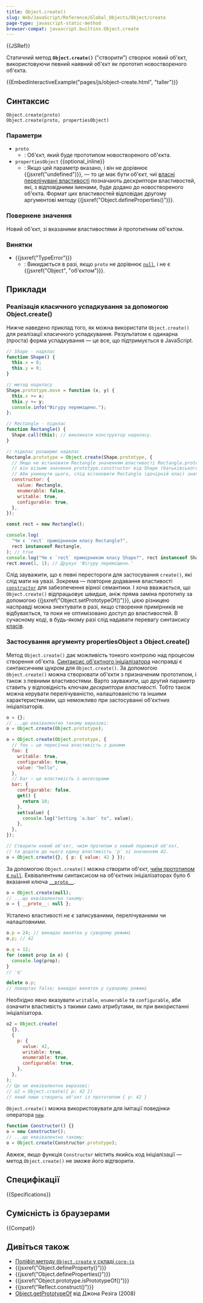 ```yaml
---
title: Object.create()
slug: Web/JavaScript/Reference/Global_Objects/Object/create
page-type: javascript-static-method
browser-compat: javascript.builtins.Object.create
---
```


{{JSRef}}

Статичний метод **`Object.create()`** ("створити") створює новий об'єкт, використовуючи певний наявний об'єкт як прототип новоствореного об'єкта.

{{EmbedInteractiveExample("pages/js/object-create.html", "taller")}}

## Синтаксис

```js-nolint
Object.create(proto)
Object.create(proto, propertiesObject)
```

### Параметри

- `proto`
  - : Об'єкт, який буде прототипом новоствореного об'єкта.
- `propertiesObject` {{optional_inline}}
  - : Якщо цей параметр вказано, і він не дорівнює {{jsxref("undefined")}}, — то це має бути об'єкт, чиї [власні перелічувані властивості](/uk/docs/Web/JavaScript/Enumerability_and_ownership_of_properties) позначають дескриптори властивостей, які, з відповідними іменами, буде додано до новоствореного об'єкта. Формат цих властивостей відповідає другому аргументові методу {{jsxref("Object.defineProperties()")}}.

### Повернене значення

Новий об'єкт, зі вказаними властивостями й прототипним об'єктом.

### Винятки

- {{jsxref("TypeError")}}
  - : Викидається в разі, якщо `proto` не дорівнює [`null`](/uk/docs/Web/JavaScript/Reference/Operators/null), і не є {{jsxref("Object", "об'єктом")}}.

## Приклади

### Реалізація класичного успадкування за допомогою Object.create()

Нижче наведено приклад того, як можна використати `Object.create()` для реалізації класичного успадкування. Результатом є одинарна (проста) форма успадкування — це все, що підтримується в JavaScript.

```js
// Shape - надклас
function Shape() {
  this.x = 0;
  this.y = 0;
}

// метод надкласу
Shape.prototype.move = function (x, y) {
  this.x += x;
  this.y += y;
  console.info("Фігуру переміщено.");
};

// Rectangle - підклас
function Rectangle() {
  Shape.call(this); // викликати конструктор надкласу.
}

// підклас розширює надклас
Rectangle.prototype = Object.create(Shape.prototype, {
  // Якщо не встановити Rectangle значенням властивості Rectangle.prototype.constructor,
  // він візьме значення prototype.constructor від Shape (батьківського класу).
  // Аби уникнути цього, слід встановити Rectangle (дочірній клас) значенням prototype.constructor.
  constructor: {
    value: Rectangle,
    enumerable: false,
    writable: true,
    configurable: true,
  },
});

const rect = new Rectangle();

console.log(
  "Чи є `rect` примірником класу Rectangle?",
  rect instanceof Rectangle,
); // true
console.log("Чи є `rect` примірником класу Shape?", rect instanceof Shape); // true
rect.move(1, 1); // Друкує 'Фігуру переміщено.'
```

Слід зауважити, що є певні перестороги для застосування `create()`, які слід мати на увазі. Зокрема — повторне додавання властивості [`constructor`](/uk/docs/Web/JavaScript/Reference/Global_Objects/Object/constructor) для забезпечення вірної семантики. І хоча вважається, що `Object.create()` відпрацьовує швидше, аніж пряма заміна прототипу за допомогою {{jsxref("Object.setPrototypeOf()")}}, цією різницею насправді можна знехтувати в разі, якщо створення примірників не відбувається, та поки не оптимізовано доступ до властивостей. В сучасному коді, в будь-якому разі слід надавати перевагу синтаксису [класів](/uk/docs/Web/JavaScript/Reference/Classes).

### Застосування аргументу propertiesObject з Object.create()

Метод `Object.create()` дає можливість тонкого контролю над процесом створення об'єкта. [Синтаксис об'єктного ініціалізатора](/uk/docs/Web/JavaScript/Reference/Operators/Object_initializer) насправді є синтаксичним цукром для `Object.create()`. За допомогою `Object.create()` можна створювати об'єкти з призначеним прототипом, і також з певними властивостями. Варто зауважити, що другий параметр ставить у відповідність ключам _дескриптори властивості_. Тобто також можна керувати перелічуваністю, налаштованістю та іншими характеристиками, що неможливо при застосуванні об'єктних ініціалізаторів.

```js
o = {};
// ...що еквівалентно такому виразові:
o = Object.create(Object.prototype);

o = Object.create(Object.prototype, {
  // foo — це пересічна властивість з даними
  foo: {
    writable: true,
    configurable: true,
    value: "hello",
  },
  // bar — це властивість з аксесорами
  bar: {
    configurable: false,
    get() {
      return 10;
    },
    set(value) {
      console.log("Setting `o.bar` to", value);
    },
  },
});

// Створити новий об'єкт, чиїм протипом є новий порожній об'єкт,
// та додати до нього єдину властивість 'p' зі значенням 42.
o = Object.create({}, { p: { value: 42 } });
```

За допомогою `Object.create()` можна створити об'єкт, [чиїм прототипом є `null`](/uk/docs/Web/JavaScript/Reference/Global_Objects/Object#null-prototypni-obiekty). Еквівалентним синтаксисом на об'єктних ініціалізаторах було б вказання ключа [`__proto__`](/uk/docs/Web/JavaScript/Reference/Operators/Object_initializer#vstanovliuvach-prototypu).

```js
o = Object.create(null);
// ...що еквівалентно такому:
o = { __proto__: null };
```

Усталено властивості _не є_ записуваними, перелічуваними чи налаштовними.

```js
o.p = 24; // викидає виняток у суворому режимі
o.p; // 42

o.q = 12;
for (const prop in o) {
  console.log(prop);
}
// 'q'

delete o.p;
// повертає false; викидає виняток у суворому режимі
```

Необхідно явно вказувати `writable`, `enumerable` та `configurable`, аби означити властивість з такими само атрибутами, як при використанні ініціалізатора.

```js
o2 = Object.create(
  {},
  {
    p: {
      value: 42,
      writable: true,
      enumerable: true,
      configurable: true,
    },
  },
);
// Це не еквівалентно виразові:
// o2 = Object.create({ p: 42 })
// який лише створить об'єкт із прототипом { p: 42 }
```

`Object.create()` можна використовувати для імітації поведінки оператора [`new`](/uk/docs/Web/JavaScript/Reference/Operators/new).

```js
function Constructor() {}
o = new Constructor();
// ...що еквівалентно такому:
o = Object.create(Constructor.prototype);
```

Авжеж, якщо функція `Constructor` містить якийсь код ініціалізації — метод `Object.create()` не зможе його відтворити.

## Специфікації

{{Specifications}}

## Сумісність із браузерами

{{Compat}}

## Дивіться також

- [Поліфіл методу `Object.create` у складі `core-js`](https://github.com/zloirock/core-js#ecmascript-object)
- {{jsxref("Object.defineProperty()")}}
- {{jsxref("Object.defineProperties()")}}
- {{jsxref("Object.prototype.isPrototypeOf()")}}
- {{jsxref("Reflect.construct()")}}
- [Object.getPrototypeOf](https://johnresig.com/blog/objectgetprototypeof/) від Джона Резіга (2008)
